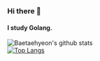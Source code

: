 ### Hi there 👋
#### I study Golang.
![Baetaehyeon's github stats](https://github-readme-stats.vercel.app/api?username=qoxogus&show_icons=true)  
[![Top Langs](https://github-readme-stats.vercel.app/api/top-langs/?username=qoxogus&layout=compact)](https://github.com/anuraghazra/github-readme-stats)
<!--
**qoxogus/qoxogus** is a ✨ _special_ ✨ repository because its `README.md` (this file) appears on your GitHub profile.

Here are some ideas to get you started:

- 🔭 I’m currently working on ...
- 🌱 I’m currently learning ...
- 👯 I’m looking to collaborate on ...
- 🤔 I’m looking for help with ...
- 💬 Ask me about ...
- 📫 How to reach me: ...
- 😄 Pronouns: ...
- ⚡ Fun fact: ...
